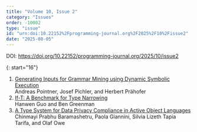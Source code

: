 ```yaml
---
title: "Volume 10, Issue 2"
category: "Issues"
order: -10002
type: "issue"
id: "urn:doi:10.22152%2Fprogramming-journal.org%2F2025%2F10%2Fissue2"
date: "2025-08-05"
---
```

DOI: <https://doi.org/10.22152/programming-journal.org/2025/10/issue2>





{: start="16"}
1. [Generating Inputs for Grammar Mining using Dynamic Symbolic Execution](/2025/10/16)  
Andreas Pointner, Josef Pichler, and Herbert Prähofer
1. [If-T: A Benchmark for Type Narrowing](/2025/10/17)  
Hanwen Guo and Ben Greenman
1. [A Type System for Data Privacy Compliance in Active Object Languages](/2025/10/18)  
Chinmayi Prabhu Baramashetru, Paola Giannini, Silvia Lizeth Tapia Tarifa, and Olaf Owe



